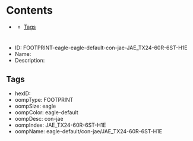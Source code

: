 



Contents
========

* [](#)
	* [Tags](#tags)

# 

- ID: FOOTPRINT-eagle-eagle-default-con-jae-JAE_TX24-60R-6ST-H1E
- Name: 
- Description: 

## Tags

- hexID: 
- oompType: FOOTPRINT
- oompSize: eagle
- oompColor: eagle-default
- oompDesc: con-jae
- oompIndex: JAE_TX24-60R-6ST-H1E
- oompName: eagle-default/con-jae/JAE_TX24-60R-6ST-H1E
